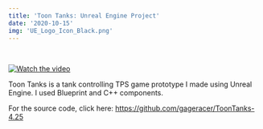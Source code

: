 ```yaml
---
title: 'Toon Tanks: Unreal Engine Project'
date: '2020-10-15'
img: 'UE_Logo_Icon_Black.png'
---
```

<br/>

[![Watch the video](https://img.youtube.com/vi/XGX0F37rRSc/maxresdefault.jpg)](https://youtu.be/XGX0F37rRSc)


Toon Tanks is a tank controlling TPS game prototype I made using Unreal Engine. I used Blueprint and C++ components.

For the source code, click here: <https://github.com/gageracer/ToonTanks-4.25>